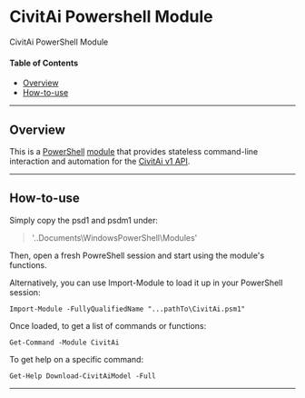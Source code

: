 # CivitAi Powershell Module

CivitAi PowerShell Module

#### Table of Contents

*   [Overview](#overview)
*   [How-to-use](#How-to-use)

----------

## Overview

This is a [PowerShell](https://microsoft.com/powershell) [module](https://technet.microsoft.com/en-us/library/dd901839.aspx)
that provides stateless command-line interaction and automation for the
[CivitAi v1 API](https://github.com/civitai/civitai/wiki/REST-API-Reference).

----------

## How-to-use

Simply copy the psd1 and psdm1 under:

> '..Documents\WindowsPowerShell\Modules'

Then, open a fresh PowreShell session and start using the module's functions.

Alternatively, you can use Import-Module to load it up in your PowerShell session: 

`Import-Module -FullyQualifiedName "...pathTo\CivitAi.psm1"`

Once loaded, to get a list of commands or functions: 

`Get-Command -Module CivitAi`

To get help on a specific command: 

`Get-Help Download-CivitAiModel -Full`

----------
